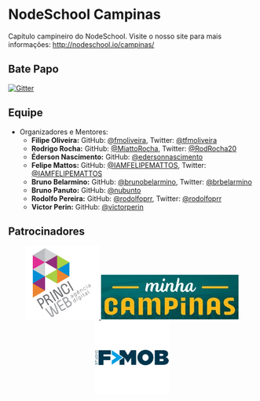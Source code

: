 # NodeSchool Campinas

Capítulo campineiro do NodeSchool. Visite o nosso site para mais informações: http://nodeschool.io/campinas/

## Bate Papo

[![Gitter](https://badges.gitter.im/Join%20Chat.svg)](https://gitter.im/nodeschool/campinas?utm_source=badge&utm_medium=badge&utm_campaign=pr-badge)

## Equipe

* Organizadores e Mentores:
   * **Filipe Oliveira:** GitHub: [@fmoliveira](https://github.com/fmoliveira), Twitter: [@tfmoliveira](https://twitter.com/tfmoliveira)
   * **Rodrigo Rocha:** GitHub: [@MiattoRocha](https://github.com/MiattoRocha), Twitter: [@RodRocha20](https://twitter.com/RodRocha20)
   * **Éderson Nascimento:** GitHub: [@edersonnascimento](https://github.com/edersonnascimento)
   * **Felipe Mattos:** GitHub: [@IAMFELIPEMATTOS](https://github.com/IAMFELIPEMATTOS), Twitter: [@IAMFELIPEMATTOS](https://twitter.com/IAMFELIPEMATTOS)
   * **Bruno Belarmino:** GitHub: [@brunobelarmino](https://github.com/brunobelarmino), Twitter: [@brbelarmino](https://twitter.com/brbelarmino)
   * **Bruno Panuto:** GitHub: [@nubunto](https://github.com/nubunto)
   * **Rodolfo Pereira:** GitHub: [@rodolfoprr](https://github.com/rodolfoprr), Twitter: [@rodolfoprr](https://twitter.com/rodolfoprr)
   * **Victor Perin:** GitHub: [@victorperin](https://github.com/victorperin)

## Patrocinadores

<p align="center">
  <a href="http://www.princiweb.com.br">
    <img src="img/patrocinadores/princiweb.png" alt="Princi Web"/>
  </a>
  
  <a href="http://www.minhacampinas.org.br">
    <img src="img/patrocinadores/minhacampinas.jpg" alt="Minha Campinas"/>
  </a>

  <a href="http://www.fmobstudio.com.br">
    <img src="img/patrocinadores/fmobstudio.png" alt="FMOB STUDIO"/>
  </a>
</p>
